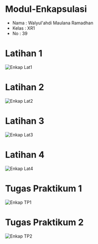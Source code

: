 # Modul-Enkapsulasi
+ Nama  : Walyul'ahdi Maulana Ramadhan
+ Kelas : XR1
+ No    : 39
# Latihan 1
![Enkap Lat1](https://user-images.githubusercontent.com/71486008/111592035-d6305e80-87fa-11eb-8d6c-e990900a9b71.png)
# Latihan 2
![Enkap Lat2](https://user-images.githubusercontent.com/71486008/111592038-d7fa2200-87fa-11eb-8ff8-35cbe87a5268.png)
# Latihan 3
![Enkap Lat3](https://user-images.githubusercontent.com/71486008/111592039-d892b880-87fa-11eb-8f5b-5b550aa8fb51.png)
# Latihan 4
![Enkap Lat4](https://user-images.githubusercontent.com/71486008/111592041-d892b880-87fa-11eb-9499-7e54dff9b3a6.png)
# Tugas Praktikum 1
![Enkap TP1](https://user-images.githubusercontent.com/71486008/111592042-d92b4f00-87fa-11eb-97f4-719b69b012e9.png)
# Tugas Praktikum 2
![Enkap TP2](https://user-images.githubusercontent.com/71486008/111592043-d9c3e580-87fa-11eb-90dd-13aa1342c8cd.png)

